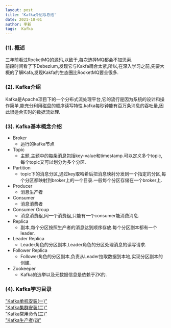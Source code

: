 ```yaml
---
layout: post
title: 'Kafka介绍与总结' 
date: 2021-10-01
author: 李新
tags:  Kafka
---
```


### (1). 概述

三年前看过RocketMQ的源码,以致于,每次选择MQ都会不加思索.   
前段时间看了下Debezium,发现它与Kakfa耦合太紧,所以,在深入学习之前,先要大概的了解Kafa,发现Kakfa的生态圈比RocketMQ要全很多.   

### (2). Kafka介绍
Kafka是Apache项目下的一个分布式流处理平台,它的流行是因为系统的设计和操作简单,能充分利用磁盘的顺序读写特性.kafka每秒钟能有百万条消息的吞吐量,因此很适合实时的数据流处理.   

### (3). Kafka基本概念介绍
+ Broker
  - 运行的kafka节点
+ Topic
  - 主题,主题中的每条消息包括key-value和timestamp.可以定义多个topic,每个topic又可以划分为多个分区.  
+ Partition
  - topic下的消息分区,通过key取哈希后把消息映射分发到一个指定的分区,每个分区都映射到broker上的一个目录.一般每个分区存储在一个broker上.  
+ Producer
  - 消息生产者
+ Consumer
  - 消息消费者
+ Consumer Group
  - 消息消费组,同一个消费组,只能有一个consumer能消费消息.
+ Replica
  - 副本,每个分区按照生产者的消息达到顺序存放.每个分区副本都有一个leader.
+ Leader Replica
  - Leader角色的分区副本,Leader角色的分区处理消息的读写请求.
+ Follower Replica
  - Follower角色的分区副本,负责从Leader拉取数据到本地,实现分区副本的创建.  
+ Zookeeper
  - Kafka的选举以及元数据信息是依赖于ZK的.

### (4). Kafka学习目录
["Kafka单机安装(一)"](/2021/09/13/Kafka-Install.html)  
["Kafka集群安装(二)"](/2021/10/01/Kafka-Cluster-Install.html)   
["Kafka常用命令(三)"](/2021/10/01/Kafka-Command.html)   
["Kafka生产者(四"](/2021/10/01/Kafka-Producer.html)
